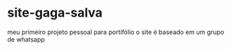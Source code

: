 # site-gaga-salva
meu primeiro projeto pessoal para portifólio o site é baseado em um grupo de whatsapp  
